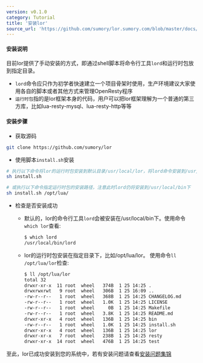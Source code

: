 ```yaml
---
version: v0.1.0
category: Tutorial
title: '安装lor'
source_url: 'https://github.com/sumory/lor.sumory.com/blob/master/docs/tutorial/install-lor.md'
---
```


#### 安装说明

目前lor提供了手动安装的方式，即通过shell脚本将命令行工具`lord`和运行时包放到指定目录。

- `lord`命令应只作为初学者快速建立一个项目骨架时使用，生产环境建议大家使用各自的脚本或者其他方式来管理OpenResty程序
- `运行时包`指的是lor框架本身的代码，用户可以把lor框架理解为一个普通的第三方库，比如lua-resty-mysql、lua-resty-http等等

#### 安装步骤

- 获取源码

```bash
git clone https://github.com/sumory/lor
```

- 使用脚本`install.sh`安装

```bash
# 执行以下命令将lor的运行时包安装到默认目录/usr/local/lor，将lord命令安装到/usr/local/bin下
sh install.sh

# 或执行以下命令指定运行时包的安装路径，注意此时lord仍将安装到/usr/local/bin下
sh install.sh /opt/lua/ 
```

- 检查是否安装成功

	- 默认的，lor的命令行工具`lord`会被安装在/usr/local/bin下。使用命令`which lor`查看:

		```bash
		$ which lord
		/usr/local/bin/lord
		```

	- lor的运行时包安装在指定目录下，比如/opt/lua/lor。 使用命令`ll /opt/lua/lor`检查:

		```bash
		$ ll /opt/lua/lor
		total 32
		drwxr-xr-x  11 root  wheel   374B  1 25 14:25 .
		drwxrwxrwt   9 root  wheel   306B  1 25 16:09 ..
		-rw-r--r--   1 root  wheel   368B  1 25 14:25 CHANGELOG.md
		-rw-r--r--   1 root  wheel   1.0K  1 25 14:25 LICENSE
		-rw-r--r--   1 root  wheel     0B  1 25 14:25 Makefile
		-rw-r--r--   1 root  wheel   3.8K  1 25 14:25 README.md
		drwxr-xr-x   4 root  wheel   136B  1 25 14:25 bin
		-rw-r--r--   1 root  wheel   1.0K  1 25 14:25 install.sh
		drwxr-xr-x   4 root  wheel   136B  1 25 14:25 lor
		drwxr-xr-x   7 root  wheel   238B  1 25 14:25 resty
		drwxr-xr-x  14 root  wheel   476B  1 25 14:25 test
		```


至此，lor已成功安装到您的系统中，若有安装问题请查看[安装问题集锦](/docs/v0.1.0/faq/install/)